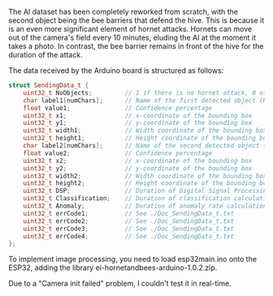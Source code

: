The AI dataset has been completely reworked from scratch, with the second object being the bee barriers that defend the hive. This is because it is an even more significant element of hornet attacks. Hornets can move out of the camera's field every 10 minutes, eluding the AI at the moment it takes a photo. In contrast, the bee barrier remains in front of the hive for the duration of the attack.

The data received by the Arduino board is structured as follows:
```c++
struct SendingData_t {
    uint32_t NoObjects;         // 1 if there is no hornet attack, 0 otherwise
    char label1[numChars];      // Name of the first detected object (Hornet or Bees)
    float value1;               // Confidence percentage
    uint32_t x1;                // x-coordinate of the bounding box
    uint32_t y1;                // y-coordinate of the bounding box
    uint32_t width1;            // Width coordinate of the bounding box
    uint32_t height1;           // Height coordinate of the bounding box
    char label2[numChars];      // Name of the second detected object (Hornet or Bees)
    float value2;               // Confidence percentage
    uint32_t x2;                // x-coordinate of the bounding box
    uint32_t y2;                // y-coordinate of the bounding box
    uint32_t width2;            // Width coordinate of the bounding box
    uint32_t height2;           // Height coordinate of the bounding box
    uint32_t DSP;               // Duration of Digital Signal Processing
    uint32_t Classification;    // Duration of classification calculation
    uint32_t Anomaly;           // Duration of anomaly rate calculation
    uint32_t errCode1;          // See ./Doc_SendingData_t.txt
    uint32_t errCode2;          // See ./Doc_SendingData_t.txt
    uint32_t errCode3;          // See ./Doc_SendingData_t.txt
    uint32_t errCode4;          // See ./Doc_SendingData_t.txt
};
```
To implement image processing, you need to load esp32main.ino onto the ESP32, adding the library ei-hornetandbees-arduino-1.0.2.zip.

Due to a "Camera init failed" problem, I couldn't test it in real-time.

